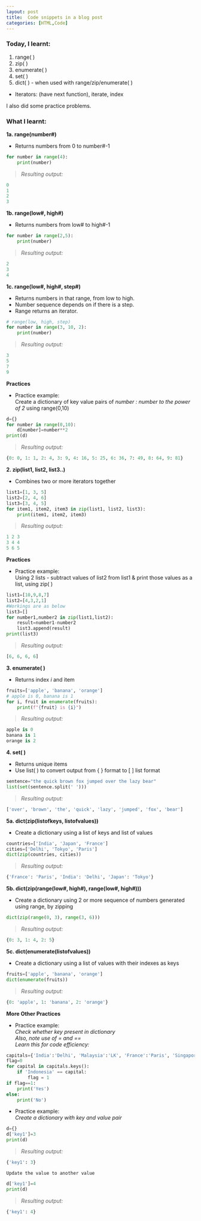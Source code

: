 ```yaml
---
layout: post
title:  Code snippets in a blog post
categories: [HTML,Code]
---
```


### Today, I learnt:
1. range( )  
2. zip( )
3. enumerate( )
4. set( )
5. dict( ) - when used with range/zip/enumerate( )  
- Iterators: (have next function), iterate, index  

I also did some practice problems.  

### What I learnt:
**1a. range(number#)**  
- Returns numbers from 0 to number#-1
```python
for number in range(4): 
    print(number)
```
> *Resulting output:*
```python
0
1
2
3
```  

**1b. range(low#, high#)**   
- Returns numbers from low# to high#-1  
```python
for number in range(2,5): 
    print(number)
```
> *Resulting output:*
```python
2
3
4
```   

**1c. range(low#, high#, step#)**  
- Returns numbers in that range, from low to high.  
- Number sequence depends on if there is a step.  
- Range returns an iterator.  
```python
# range(low, high, step)
for number in range(3, 10, 2): 
    print(number)
```
> *Resulting output:*
```python
3
5
7
9
```  

**Practices**  

- Practice example:  
Create a dictionary of key value pairs of *number : number to the power of 2* using range(0,10)
```python
d={}
for number in range(0,10):
    d[number]=number**2
print(d)
```
> *Resulting output:*
```python
{0: 0, 1: 1, 2: 4, 3: 9, 4: 16, 5: 25, 6: 36, 7: 49, 8: 64, 9: 81}
```  

**2. zip(list1, list2, list3..)**  
- Combines two or more iterators together  
```python
list1=[1, 3, 5]
list2=[2, 4, 6]
list3=[3, 4, 5]
for item1, item2, item3 in zip(list1, list2, list3):
    print(item1, item2, item3)
``` 
> *Resulting output:*
```python
1 2 3
3 4 4
5 6 5
```  

**Practices**  

- Practice example:  
Using 2 lists - subtract values of list2 from list1 & print those values as a list, using zip( )
```python
list1=[10,9,8,7]
list2=[4,3,2,1]
#Workings are as below
list3=[]
for number1,number2 in zip(list1,list2):
    result=number1-number2
    list3.append(result)
print(list3)  
```

> *Resulting output:*
```python
[6, 6, 6, 6]
```  

**3. enumerate( )**  
- Returns index *i* and item  
```python
fruits=['apple', 'banana', 'orange']
# apple is 0, banana is 1
for i, fruit in enumerate(fruits):
    print(f"{fruit} is {i}")
```  

> *Resulting output:*  
```python
apple is 0
banana is 1
orange is 2
```  

**4. set( )**  
- Returns unique items  
- Use list( ) to convert output from { } format to [ ] list format
```python
sentence="the quick brown fox jumped over the lazy bear"
list(set(sentence.split(' '))) 
```
> *Resulting output:*
```python
['over', 'brown', 'the', 'quick', 'lazy', 'jumped', 'fox', 'bear']
```  

**5a. dict(zip(listofkeys, listofvalues))**  
- Create a dictionary using a list of keys and list of values
```python
countries=['India', 'Japan', 'France']
cities=['Delhi', 'Tokyo', 'Paris']
dict(zip(countries, cities))
```
> *Resulting output:*
```python
{'France': 'Paris', 'India': 'Delhi', 'Japan': 'Tokyo'}
```  

**5b. dict(zip(range(low#, high#), range(low#, high#)))**  
- Create a dictionary using 2 or more sequence of numbers generated using range, by zipping
```python
dict(zip(range(0, 3), range(3, 6)))
```
> *Resulting output:*
```python
{0: 3, 1: 4, 2: 5}
```  

**5c. dict(enumerate(listofvalues))**  
- Create a dictionary using a list of values with their indexes as keys
```python
fruits=['apple', 'banana', 'orange']
dict(enumerate(fruits))
```
> *Resulting output:*
```python
{0: 'apple', 1: 'banana', 2: 'orange'}
```  

**More Other Practices**  

- Practice example:  
 *Check whether key present in dictionary*  
 *Also, note use of = and ==*  
 *Learn this for code efficiency:* 
```python
capitals={'India':'Delhi', 'Malaysia':'LK', 'France':'Paris', 'Singapore':'Singapore'}
flag=0
for capital in capitals.keys():
    if 'Indonesia' == capital:
        flag = 1
if flag==1:
    print('Yes')
else:
    print('No')
```  

- Practice example:  
 *Create a dictionary with key and value pair*
```python
d={}
d['key1']=3
print(d)
```  
> *Resulting output:*
```python
{'key1': 3}
```  

    Update the value to another value
```python
d['key1']=4
print(d)
```  
> *Resulting output:*
```python
{'key1': 4}
``` 